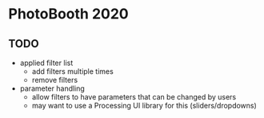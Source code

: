 # PhotoBooth 2020

## TODO

* applied filter list
    - add filters multiple times
    - remove filters
* parameter handling
    - allow filters to have parameters that can be changed by users
    - may want to use a Processing UI library for this (sliders/dropdowns)


